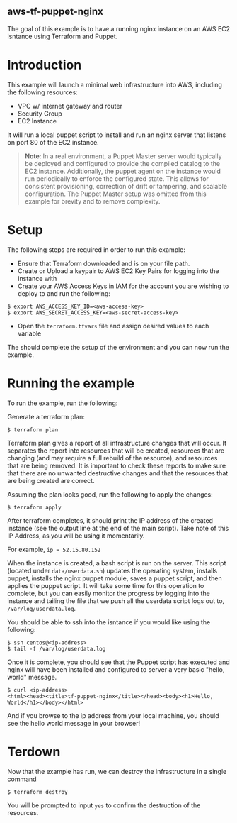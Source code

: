 aws-tf-puppet-nginx
-------------------

The goal of this example is to have a running nginx instance on an AWS EC2 isntance using Terraform and Puppet.


# Introduction

This example will launch a minimal web infrastructure into AWS, including the following resources:

* VPC w/ internet gateway and router
* Security Group
* EC2 Instance

It will run a local puppet script to install and run an nginx server that listens on port 80 of the EC2 instance. 

> **Note**: In a real environment, a Puppet Master server would typically be deployed and configured to provide the compiled catalog to the EC2 instance. Additionally, the puppet agent on the instance would run periodically to enforce the configured state. This allows for consistent provisioning, correction of drift or tampering, and scalable configuration. The Puppet Master setup was omitted from this example for brevity and to remove complexity.


# Setup

The following steps are required in order to run this example:

* Ensure that Terraform downloaded and is on your file path. 
* Create or Upload a keypair to AWS EC2 Key Pairs for logging into the instance with
* Create your AWS Access Keys in IAM for the account you are wishing to deploy to and run the following:

~~~
$ export AWS_ACCESS_KEY_ID=<aws-access-key>
$ export AWS_SECRET_ACCESS_KEY=<aws-secret-access-key>
~~~

* Open the `terraform.tfvars` file and assign desired values to each variable


The should complete the setup of the environment and you can now run the example.



# Running the example

To run the example, run the following:

Generate a terraform plan:
~~~
$ terraform plan
~~~

Terraform plan gives a report of all infrastructure changes that will occur. It separates the report into resources that will be created, resources that are changing (and may require a full rebuild of the resource), and resources that are being removed. It is important to check these reports to make sure that there are no unwanted destructive changes and that the resources that are being created are correct.



Assuming the plan looks good, run the following to apply the changes:
~~~
$ terraform apply
~~~

After terraform completes, it should print the IP address of the created instance (see the output line at the end of the main script). Take note of this IP Address, as you will be using it momentarily. 


For example, `ip = 52.15.80.152`


When the instance is created, a bash script is run on the server. This script (located under `data/userdata.sh`) updates the operating system, installs puppet, installs the nginx puppet module, saves a puppet script, and then applies the puppet script. It will take some time for this operation to complete, but you can easily monitor the progress by logging into the instance and tailing the file that we push all the userdata script logs out to, `/var/log/userdata.log`.


You should be able to ssh into the isntance if you would like using the following:
~~~
$ ssh centos@<ip-address>
$ tail -f /var/log/userdata.log
~~~

Once it is complete, you should see that the Puppet script has executed and nginx will have been installed and configured to server a very basic "hello, world" message.
~~~
$ curl <ip-address>
<html><head><title>tf-puppet-nginx</title></head><body><h1>Hello, World</h1></body></html>
~~~


And if you browse to the ip address from your local machine, you should see the hello world message in your browser!


# Terdown

Now that the example has run, we can destroy the infrastructure in a single command
~~~
$ terraform destroy
~~~

You will be prompted to input `yes` to confirm the destruction of the resources.
